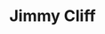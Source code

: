---
title: "Jimmy Cliff"
summary: "James Chambers OM , known professionally as Jimmy Cliff, is a Jamaican ska, rocksteady, reggae and soul musician, multi-instrumentalist, singer, and actor. He is the only living reggae musician to hold the Order of Merit, the highest honour that can be granted by the Jamaican government for achievements in the arts and sciences. Cliff is best known among mainstream audiences for songs such as \"Many Rivers to Cross\", \"You Can Get It If You Really Want\", \"The Harder They Come\", \"Reggae Night\", and \"Hakuna Matata\", and his covers of Cat Stevens's \"Wild World\" and Johnny Nash's \"I Can See Clearly Now\" from the film Cool Runnings. He starred in the film The Harder They Come, which helped popularize reggae around the world, and Club Paradise. Cliff was one of five performers inducted into the Rock and Roll Hall of Fame in 2010."
image: "jimmy-cliff.jpg"
apple_music_artist_url: "https://music.apple.com/gb/artist/jimmy-cliff/30804"
wikipedia_url: "https://en.wikipedia.org/wiki/Jimmy_Cliff"
---